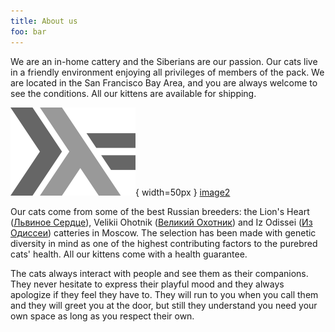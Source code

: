 ```yaml
---
title: About us
foo: bar
---
```


We are an in-home cattery and the Siberians are our passion. Our cats live in a friendly environment enjoying all privileges of members of the pack. We are located in the San Francisco Bay Area, and you are always welcome to see the conditions. All our kittens are available for shipping.

![image](images/haskell-logo.png){ width=50px }
[image2](images/haskell-logo.png)

Our cats come from some of the best Russian breeders:
the Lion's Heart ([Львиное Сердце](http://www.lvinserdce.ru/)),
Velikii Ohotnik ([Великий Охотник](http://velikiiohotnik.narod.ru/)) and
Iz Odissei ([Из Одиссеи](http://izodissei.ru/))
catteries in Moscow.
The selection has been made with genetic diversity in mind as one of the highest contributing factors to the purebred cats' health. All our kittens come with a health guarantee.

The cats always interact with people and see them as their companions. They never hesitate to express their playful mood and they always apologize if they feel they have to. They will run to you when you call them and they will greet you at the door, but still they understand you need your own space as long as you respect their own.